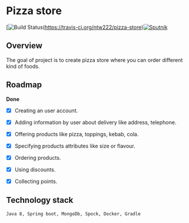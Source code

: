 # Pizza store
[![Build Status](https://travis-ci.org/ntw222/pizza-store.svg?branch=master)(https://travis-ci.org/ntw222/pizza-store)[![Sputnik](https://sputnik.ci/conf/badge)](https://sputnik.ci/app#/builds/ntw222/pizza-store)
## Overview
The goal of project is to create pizza store where you can order
 different kind of foods.

## Roadmap

  <b>Done</b>
- [x] Creating an user account.
- [x] Adding information by user about delivery like address, telephone.
- [x] Offering products like pizza, toppings, kebab, cola.
- [x] Specifying products attributes like size or flavour.
- [x] Ordering products.
- [x] Using discounts.
- [x] Collecting points.


## Technology stack

    Java 8, Spring boot, MongoDb, Spock, Docker, Gradle
